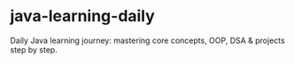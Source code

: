 # java-learning-daily
Daily Java learning journey: mastering core concepts, OOP, DSA &amp; projects step by step.
